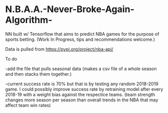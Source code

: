 # N.B.A.A.-Never-Broke-Again-Algorithm-
NN built w/ Tensorflow that aims to predict NBA games for the purpose of sports betting. (Work In Progress, tips and recommendations welcome.)

Data is pulled from https://pypi.org/project/nba-api/

To do

-add the file that pulls seasonal data (makes a csv file of a whole season and then stacks them together.)

-current success rate is 70% but that is by testing any random 2018-2019 game. I could possibly improve success rate by retraining model after every 2018-19 with a weight bias against the respectice teams. (team strength changes more season per season than overall trends in the NBA that may affect team win rates)
       
